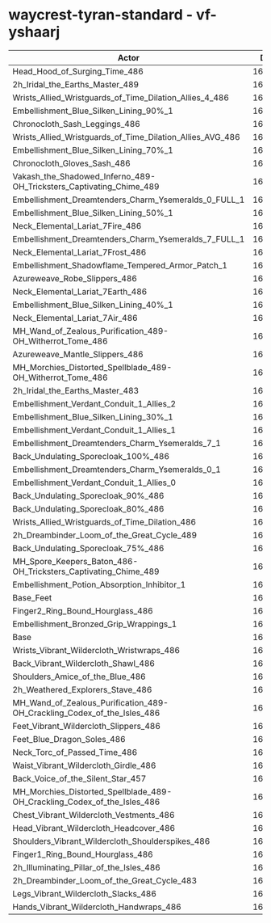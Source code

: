 # waycrest-tyran-standard - vf-yshaarj
| Actor | DPS | Increase |
|---|:---:|:---:|
|Head_Hood_of_Surging_Time_486|167932|1.96%|
|2h_Iridal_the_Earths_Master_489|167308|1.58%|
|Wrists_Allied_Wristguards_of_Time_Dilation_Allies_4_486|166953|1.36%|
|Embellishment_Blue_Silken_Lining_90%_1|166941|1.36%|
|Chronocloth_Sash_Leggings_486|166617|1.16%|
|Wrists_Allied_Wristguards_of_Time_Dilation_Allies_AVG_486|166571|1.13%|
|Embellishment_Blue_Silken_Lining_70%_1|166537|1.11%|
|Chronocloth_Gloves_Sash_486|166507|1.09%|
|Vakash_the_Shadowed_Inferno_489-OH_Tricksters_Captivating_Chime_489|166240|0.93%|
|Embellishment_Dreamtenders_Charm_Ysemeralds_0_FULL_1|166205|0.91%|
|Embellishment_Blue_Silken_Lining_50%_1|166063|0.82%|
|Neck_Elemental_Lariat_7Fire_486|166047|0.81%|
|Embellishment_Dreamtenders_Charm_Ysemeralds_7_FULL_1|166035|0.81%|
|Neck_Elemental_Lariat_7Frost_486|166034|0.81%|
|Embellishment_Shadowflame_Tempered_Armor_Patch_1|165977|0.77%|
|Azureweave_Robe_Slippers_486|165800|0.66%|
|Neck_Elemental_Lariat_7Earth_486|165798|0.66%|
|Embellishment_Blue_Silken_Lining_40%_1|165779|0.65%|
|Neck_Elemental_Lariat_7Air_486|165741|0.63%|
|MH_Wand_of_Zealous_Purification_489-OH_Witherrot_Tome_486|165700|0.60%|
|Azureweave_Mantle_Slippers_486|165665|0.58%|
|MH_Morchies_Distorted_Spellblade_489-OH_Witherrot_Tome_486|165590|0.54%|
|2h_Iridal_the_Earths_Master_483|165561|0.52%|
|Embellishment_Verdant_Conduit_1_Allies_2|165520|0.49%|
|Embellishment_Blue_Silken_Lining_30%_1|165473|0.47%|
|Embellishment_Verdant_Conduit_1_Allies_1|165471|0.46%|
|Embellishment_Dreamtenders_Charm_Ysemeralds_7_1|165429|0.44%|
|Back_Undulating_Sporecloak_100%_486|165423|0.44%|
|Embellishment_Dreamtenders_Charm_Ysemeralds_0_1|165412|0.43%|
|Embellishment_Verdant_Conduit_1_Allies_0|165405|0.42%|
|Back_Undulating_Sporecloak_90%_486|165350|0.39%|
|Back_Undulating_Sporecloak_80%_486|165330|0.38%|
|Wrists_Allied_Wristguards_of_Time_Dilation_486|165319|0.37%|
|2h_Dreambinder_Loom_of_the_Great_Cycle_489|165315|0.37%|
|Back_Undulating_Sporecloak_75%_486|165223|0.31%|
|MH_Spore_Keepers_Baton_486-OH_Tricksters_Captivating_Chime_489|165052|0.21%|
|Embellishment_Potion_Absorption_Inhibitor_1|165013|0.19%|
|Base_Feet|164892|0.11%|
|Finger2_Ring_Bound_Hourglass_486|164868|0.10%|
|Embellishment_Bronzed_Grip_Wrappings_1|164775|0.04%|
|Base|164706|0.00%|
|Wrists_Vibrant_Wildercloth_Wristwraps_486|164704|0.00%|
|Back_Vibrant_Wildercloth_Shawl_486|164676|-0.02%|
|Shoulders_Amice_of_the_Blue_486|164642|-0.04%|
|2h_Weathered_Explorers_Stave_486|164623|-0.05%|
|MH_Wand_of_Zealous_Purification_489-OH_Crackling_Codex_of_the_Isles_486|164588|-0.07%|
|Feet_Vibrant_Wildercloth_Slippers_486|164541|-0.10%|
|Feet_Blue_Dragon_Soles_486|164527|-0.11%|
|Neck_Torc_of_Passed_Time_486|164449|-0.16%|
|Waist_Vibrant_Wildercloth_Girdle_486|164405|-0.18%|
|Back_Voice_of_the_Silent_Star_457|164401|-0.19%|
|MH_Morchies_Distorted_Spellblade_489-OH_Crackling_Codex_of_the_Isles_486|164399|-0.19%|
|Chest_Vibrant_Wildercloth_Vestments_486|164309|-0.24%|
|Head_Vibrant_Wildercloth_Headcover_486|164245|-0.28%|
|Shoulders_Vibrant_Wildercloth_Shoulderspikes_486|163959|-0.45%|
|Finger1_Ring_Bound_Hourglass_486|163927|-0.47%|
|2h_Illuminating_Pillar_of_the_Isles_486|163898|-0.49%|
|2h_Dreambinder_Loom_of_the_Great_Cycle_483|163786|-0.56%|
|Legs_Vibrant_Wildercloth_Slacks_486|163646|-0.64%|
|Hands_Vibrant_Wildercloth_Handwraps_486|163489|-0.74%|
